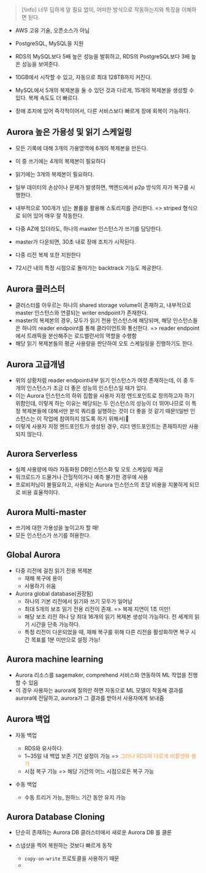 >[!info] 너무 딥하게 알 필요 없이, 어떠한 방식으로 작동하는지와 특징을 이해하면 된다.

- AWS 고유 기술, 오픈소스가 아님
- PostgreSQL, MySQL을 지원
- RDS의 MySQL보다 5배 높은 성능을 발휘하고, RDS의 PostgreSQL보다 3배 높은 성능을 보여준다.

- 10GB에서 시작할 수 있고, 자동으로 최대 128TB까지 커진다.
- MySQL에서 5개의 복제본을 둘 수 있던 것과 다르게, 15개의 복제본을 생성할 수 있다. 복제 속도도 더 빠르다.
- 장애 조치에 있어 즉각적이어서, 다른 서비스보다 빠르게 장애 회복이 가능하다.

## Aurora 높은 가용성 및 읽기 스케일링


- 모든 기록에 대해 3개의 가용영역에 6개의 복제본을 만든다.
- 이 중 쓰기에는 4개의 복제본이 필요하다
- 읽기에는 3개의 복제본이 필요하다.

- 일부 데이터의 손상이나 문제가 발생하면, 백엔드에서 p2p 방식의 자가 복구를 시행한다.
- 내부적으로 100개가 넘는 볼륨을 활용해 스토리지를 관리한다. => striped 형식으로 되어 있어 매우 잘 작동한다.

- 다중 AZ에 있더라도, 하나의 master 인스턴스가 쓰기를 담당한다.
- master가 다운되면, 30초 내로 장애 조치가 시작된다.
- 다중 리전 복제 또한 지원한다
- 72시간 내의 특정 시점으로 돌아가는 backtrack 기능도 제공한다.


## Aurora 클러스터

- 클러스터를 아우르는 하나의 shared storage volume이 존재하고, 내부적으로 master 인스턴스와 연결되는 writer endpoint가 존재한다.
- master의 복제본의 경우, 모두가 읽기 전용 인스턴스에 해당되며, 해당 인스턴스들은 하나의 reader endpoint를 통해 클라이언트와 통신한다. => reader endpoint에서 트래픽을 분산해주는 로드밸런서의 역할을 수행함
- 해당 읽기 복제본들의 평균 사용량을 판단하여 오토 스케일링을 진행하기도 한다.

## Aurora 고급개념


- 위의 상황처럼 reader endpoint내부 읽기 인스턴스가 여럿 존재하는데, 이 중 두 개의 인스턴스가 조금 더 좋은 성능의 인스턴스일 때가 있다.
- 이는 Aurora 인스턴스의 하위 집합을 사용자 지정 엔드포인트로 정의하고자 하기 위함인데, 이렇게 하는 이유는 해당되는 두 인스턴스의 성능이 더 뛰어나므로 이 특정 복제본들에 대해서만 분석 쿼리를 실행하는 것이 더 좋을 것  같기 때문!(일반 인스턴스는 이 작업에 참여하지 않도록 하기 위해서)
- 이렇게 사용자 지정 엔드포인트가 생성된 경우, 리더 엔드포인트는 존재하지만 사용되지 않는다.

## Aurora Serverless

- 실제 사용량에 따라 자동화된 DB인스턴스화 및 오토 스케일링 제공
- 워크로드가 드물거나 간헐적이거나 예측 불가한 경우에 사용
- 프로비저닝이 불필요하고, 사용되는 Aurora 인스턴스의 초당 비용을 지불하게 되므로 비용 효율적이다.


## Aurora Multi-master

- 쓰기에 대한 가용성을 높이고자 할 때!
- 모든 인스턴스가 쓰기를 허용한다.

## Global Aurora

- 다중 리전에 걸친 읽기 전용 복제본
	- 재해 복구에 용이
	- 사용하기 쉬움
- Aurora global database(권장됨)
	- 하나의 기본 리전에서 읽기와 쓰기 모두가 일어남
	- 최대 5개의 보조 읽기 전용 리전이 존재. => 복제 지연이 1초 미만!
	- 해당 보조 리전 하나 당 최대 16개의 읽기 복제본 생성이 가능하다. 전 세계의 읽기 시간을 단축 가능하다.
	- 특정 리전이 다운되었을 때, 재해 복구를 위해 다른 리전을 활성화하면 복구 시간 목표를 1분 미만으로 설정 가능!

## Aurora machine learning

- Aurora 리소스를 sagemaker, comprehend 서비스와 연동하여 ML 작업을 진행할 수 있음
- 이 경우 사용자는 aurora에 질의만 하면 자동으로 ML 모델이 작동해 결과를 aurora에 전달하고, aurora가 그 결과를 받아서 사용자에게 보내줌

## Aurora 백업


- 자동 백업
	- RDS와 유사하다.
	- 1~35일 내 백업 보존 기간 설정이 가능 => <font color="#f79646">그러나 RDS와 다르게 비활성화 불가</font>
	- 시점 복구 기능 => 해당 기간의 어느 시점으로든 복구 가능

- 수동 백업
	- 수동 트리거 가능, 원하느 기간 동안 유지 가능


## Aurora Database Cloning

- 단순히 존재하는 Aurora DB 클러스터에서 새로운 Aurora DB 를 클론
  
- 스냅샷을 찍어 복원하는 것보다 빠르게 동작
	- `copy-on-write` 프로토콜을 사용하기 때문
	- 